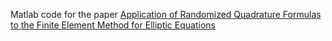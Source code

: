 Matlab code for the paper [Application of Randomized Quadrature Formulas to the Finite Element Method for Elliptic Equations](https://arxiv.org/abs/1908.08901)
